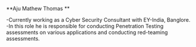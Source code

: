**Aju Mathew Thomas **

-Currently working as a Cyber Security Consultant with EY-India, Banglore.
-In this role he is responsible for conducting Penetration Testing assessments on various applications and conducting red-teaming assessments.
